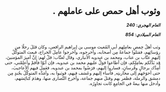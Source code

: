 <h1 dir="rtl">وثوب أهل حمص على عاملهم .</h1>

<h5 dir="rtl">العام الهجري:  240

العام الميلادي: 854

</h5>

<p dir="rtl">وثب أهلُ حِمصٍ بعامِلِهم أبي المُغيث موسى بن إبراهيم الرافعي، وكان قتَلَ رجلًا من رؤسائِهم، فقتلوا جماعةً مِن أصحابه، وأخرجوه، وأخرجوا عامِلَ الخراج، فبعث المتوكِّلُ إليهم عتَّاب بن عتاب، ومحمد بن عبدويه الأنباري، وقال لعتَّاب: قلْ لهم: إنَّ أميرَ المؤمنينَ، قد بَدَّلَكم بعامِلِكم، فإن أطاعوا فوَلِّ عليهم محمد بن عبدويه، فإن أبَوْا فأقمْ وأعلِمْني، حتى أُمِدَّك برجالٍ وفُرسانٍ، فساروا إليهم، فرَضُوا بمحمد بن عبدويه، فعَمِلَ فيهم الأعاجيبَ، حتى أحوَجَهم إلى محاربتِه, فأساء إليهم وعَسَف فيهم، فوثبوا به، وأمَدَّه المتوكِّلُ بجُندٍ مِن دمشق والرملة، فظفر بهم وقتلَ منهم جماعة، وأخرج النَّصارى منها، وهدَمَ كنائِسَهم، وأدخل منها بيعةً في الجامِعِ كانت تجاوِرُه.</p></br>
